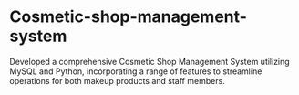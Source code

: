 # Cosmetic-shop-management-system
Developed a comprehensive Cosmetic Shop Management System utilizing MySQL and Python, incorporating a range of features to streamline operations for both makeup products and staff members. 
